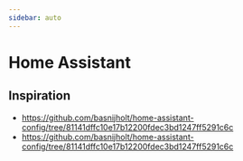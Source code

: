 ```yaml
---
sidebar: auto
---
```


# Home Assistant

## Inspiration

- https://github.com/basnijholt/home-assistant-config/tree/81141dffc10e17b12200fdec3bd1247ff5291c6c
- https://github.com/basnijholt/home-assistant-config/tree/81141dffc10e17b12200fdec3bd1247ff5291c6c
